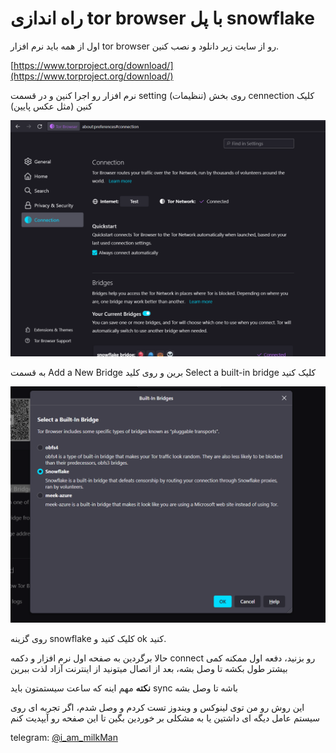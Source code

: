 # راه اندازی tor browser با پل snowflake

اول از همه باید نرم افزار tor browser رو از سایت زیر دانلود و نصب کنین.

[https://www.torproject.org/download/](https://www.torproject.org/download/)

نرم افزار رو اجرا کنین و در قسمت setting (تنظیمات) روی بخش cennection کلیک کنین (مثل عکس پایین)

![settings](https://github.com/iAmMilkMan/free_internet/blob/main/torBrowser-snowflake-bridge/images/001-torBrowser-setting.png?raw=true "settings")

به قسمت Add a New Bridge برین و روی کلید Select a built-in bridge کلیک کنید

![bridges](https://github.com/iAmMilkMan/free_internet/blob/main/torBrowser-snowflake-bridge/images/002-torBrowser-bridges.png "bridges")

روی گزینه snowflake کلیک کنید و  ok کنید.

حالا برگردین به صفحه اول نرم افزار و دکمه connect رو بزنید، دفعه اول ممکنه کمی بیشتر طول بکشه تا وصل بشه، بعد از اتصال میتونید از اینترنت آزاد لذت ببرین

**نکته** مهم اینه که ساعت سیستمتون باید sync باشه تا وصل بشه

این روش رو من توی لینوکس و ویندوز تست کردم و وصل شدم، اگر تجربه ای روی سیستم عامل دیگه ای داشتین یا به مشکلی بر خوردین بگین تا این صفحه رو آیپدیت کنم

telegram: [@i_am_milkMan](https://t.me/i_am_milkMan)
